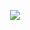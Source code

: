 <p align=center>

  <img src="https://user-images.githubusercontent.com/44981946/153040087-b9592664-e53e-4cd1-8d65-ada8d941055f.png"/>

<p align="center">
</a>
</p>


